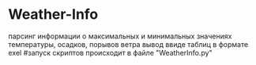 # Weather-Info
 парсинг информации о максимальных и минимальных значениях температуры, осадков, порывов ветра
 вывод ввиде таблиц в формате exel
#запуск скриптов происходит в файле "WeatherInfo.py"
